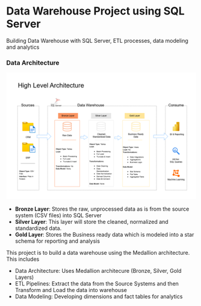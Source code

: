 # Data Warehouse Project using SQL Server
Building Data Warehouse with SQL Server, ETL processes, data modeling and analytics


### Data Architecture
![Architecture](./docs/High%20Level%20Architecture.png)

* **Bronze Layer**: Stores the raw, unprocessed data as is from the source system (CSV files) into SQL Server
* **Silver Layer**: This layer will store the cleaned, normalized and standardized data. 
* **Gold Layer**: Stores the Business ready data which is modeled into a star schema for reporting and analysis


This project is to build a data warehouse using the Medallion architecture.
This includes
* Data Architecture: Uses Medallion architecure (Bronze, Silver, Gold Layers)
* ETL Pipelines: Extract the data from the Source Systems and then Transform and Load the data into warehouse
* Data Modeling: Developing dimensions and fact tables for analytics



